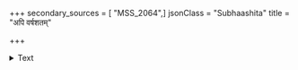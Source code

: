 +++
secondary_sources = [ "MSS_2064",]
jsonClass = "Subhaashita"
title = "अपि वर्षशतम्"

+++

<details><summary>Text</summary>

अपि वर्षशतं स्थित्वा सदा कृत्रिमरागिणी।  
वेश्या शुकीव निःश्वासा निःसङ्गेभ्यः पलायते॥
</details>
